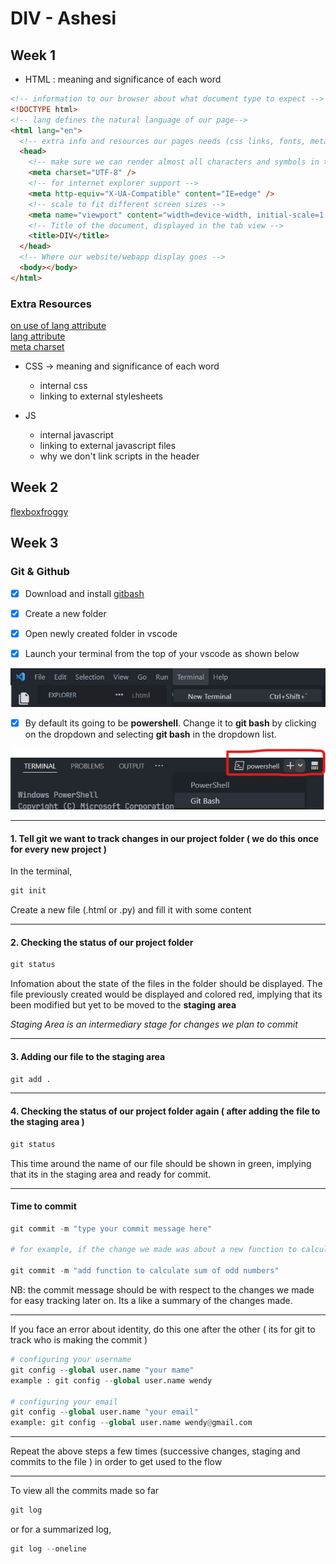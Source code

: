 # DIV - Ashesi

## Week 1

- HTML : meaning and significance of each word

```html
<!-- information to our browser about what document type to expect -->
<!DOCTYPE html>
<!-- lang defines the natural language of our page-->
<html lang="en">
  <!-- extra info and resources our pages needs (css links, fonts, metadata etc) -->
  <head>
    <!-- make sure we can render almost all characters and symbols in the world -->
    <meta charset="UTF-8" />
    <!-- for internet explorer support -->
    <meta http-equiv="X-UA-Compatible" content="IE=edge" />
    <!-- scale to fit different screen sizes -->
    <meta name="viewport" content="width=device-width, initial-scale=1.0" />
    <!-- Title of the document, displayed in the tab view -->
    <title>DIV</title>
  </head>
  <!-- Where our website/webapp display goes -->
  <body></body>
</html>
```

### Extra Resources

[on use of lang attribute](https://adrianroselli.com/2015/01/on-use-of-lang-attribute.html)  
[lang attribute](https://www.matuzo.at/blog/lang-attribute/)  
[meta charset](https://www.w3schools.com/tags/att_meta_charset.asp)

- CSS -> meaning and significance of each word

  - internal css
  - linking to external stylesheets

- JS
  - internal javascript
  - linking to external javascript files
  - why we don't link scripts in the header

## Week 2

[flexboxfroggy](https://flexboxfroggy.com/)

## Week 3

### Git & Github

- [x] Download and install [gitbash](https://git-scm.com/downloads)

- [x] Create a new folder

- [x] Open newly created folder in vscode

- [x] Launch your terminal from the top of your vscode as shown below

![terminal](assets/terminal.png)

- [x] By default its going to be **powershell**. Change it to **git bash** by clicking on the dropdown and selecting **git bash** in the dropdown list.

![changing to git bash](assets/terminal-2.png)

---

#### 1. Tell git we want to track changes in our project folder ( we do this once for every new project )

In the terminal,

```py
git init
```

Create a new file (.html or .py) and fill it with some content

---

#### 2. Checking the status of our project folder

```py
git status
```

Infomation about the state of the files in the folder should be displayed. The file previously created would be displayed and colored red, implying that its been modified but yet to be moved to the **staging area**

_Staging Area is an intermediary stage for changes we plan to commit_

---

#### 3. Adding our file to the staging area

```py
git add .
```

---

#### 4. Checking the status of our project folder again ( after adding the file to the staging area )

```py
git status
```

This time around the name of our file should be shown in green, implying that its in the staging area and ready for commit.

---

#### Time to commit

```py
git commit -m "type your commit message here"

# for example, if the change we made was about a new function to calculate sum of odd numbers

git commit -m "add function to calculate sum of odd numbers"

```

NB: the commit message should be with respect to the changes we made for easy tracking later on. Its a like a summary of the changes made.

---

If you face an error about identity, do this one after the other
( its for git to track who is making the commit )

```py
# configuring your username
git config --global user.name "your mame"
example : git config --global user.name wendy

# configuring your email
git config --global user.name "your email"
example: git config --global user.name wendy@gmail.com
```

---

Repeat the above steps a few times (successive changes, staging and commits to the file ) in order to get used to the flow

---

To view all the commits made so far

```py
git log

```

or for a summarized log,

```py
git log --oneline
```
